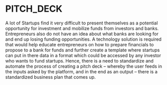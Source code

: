 # PITCH_DECK
A lot of Startups find it very difficult to present themselves as a potential opportunity for investment and mobilize funds from investors and banks. Entrepreneurs also do not have an idea about what banks are looking for and end up losing funding opportunities. A technology solution is required that would help educate entrepreneurs on how to prepare financials to propose to a bank for funds and further create a template where startups can put in there data in a format which could be accessed by any investor who wants to fund startups. Hence, there is a need to standardize and automate the process of creating a pitch deck – whereby the user feeds in the inputs asked by the platform, and in the end as an output – there is a standardized business plan that comes up.
